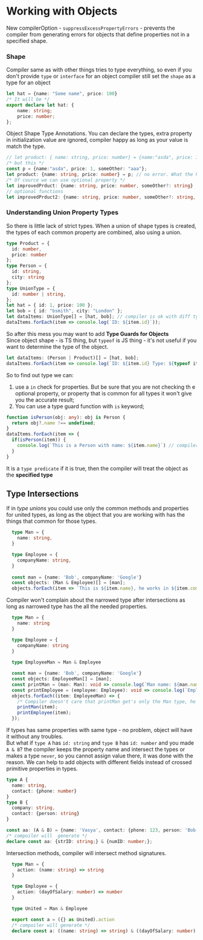 # Working with Objects
New compilerOption - `suppressExcessPropertyErrors` - prevents the compiler from generating errors for objects that
define properties not in a specified shape.

### Shape
Compiler same as with other things tries to type everything, so even if you don't provide `type` or `interface` for an
object compiler still set the `shape` as a type for an object
```typescript
let hat = {name: "Some name", price: 100}
/* It will be */
export declare let hat: {
    name: string;
    price: number;
};
``` 
Object Shape Type Annotations. You can declare the types, extra property in initialization value are ignored, compiler
 happy as long as your value is match the type.
```typescript
// let product: { name: string, price: number} = {name:"asda", price: 1, someOther: "aaa"}; - error
/* but this */
const p = {name:"asda", price: 1, someOther: "aaa"};
let product: {name: string, price: number} = p; // no error. What the hell? I don't know.
/* Of cource we can use optional property */
let improvedPrduct: {name: string, price: number, someOther?: string}
// optional functions
let improvedPrduct2: {name: string, price: number, someOther?: string, getSomething?(arg: number): boolean}
```

### Understanding Union Property Types
So there is little lack of strict types. When a union of shape types is created, the types of each common property
are combined, also using a union.
```typescript
type Product = {
  id: number,
  price: number
};
type Person = {
  id: string,
  city: string
};
type UnionType = {
  id: number | string,
};
let hat = { id: 1, price: 100 };
let bob = { id: "bsmith", city: "London" };
let dataItems: UnionType[] = [hat, bob]; // compiler is ok with diff types that are in the union types arr
dataItems.forEach(item => console.log(`ID: ${item.id}`));
```

So after this mess you may want to add **Type Guards for Objects** \
Since object shape - is TS thing, but `typeof` is JS thing - it's not useful if you want to determine the type of the
object.
```typescript
let dataItems: (Person | Product)[] = [hat, bob];
dataItems.forEach(item => console.log(`ID: ${item.id} Type: ${typeof item}`)); // object object
```
So to find out type we can:
1. use a `in` check for properties. But be sure that you are not checking th e optional property, or property that is 
common for all types it won't give you the accurate result;
2. You can use a type guard function with `is` keyword; 
```typescript
function isPerson(obj: any): obj is Person {
  return obj?.name !== undefined; 
}
dataItems.forEach(item => {
  if(isPerson(item)) {
    console.log(`This is a Person with name: ${item.name}`) // compiler is sure that this is a Person
  }
}
```
It is a `type predicate` if it is true, then the compiler will treat the object as the **specified type**

## Type Intersections
If in _type unions_ you could use only the common methods and properties for united types, as long as the object that 
you are working with has the things that common for those types.
```typescript
  type Man = {
    name: string,
  }

  type Employee = {
    companyName: string,
  }
  
  const man = {name: 'Bob', companyName: 'Google'}
  const objects: (Man & Employee)[] = [man];
  objects.forEach(item => `This is ${item.name}, he works in ${item.companyName}`);
``` 
Compiler won't complain about the narrowed type after intersections as long as narrowed type has the all the needed 
properties.
```typescript
  type Man = {
    name: string
  }

  type Employee = {
    companyName: string
  }
  
  type EmployeeMan = Man & Employee

  const man = {name: 'Bob', companyName: 'Google'}
  const objects: EmployeeMan[] = [man];
  const printMan = (man: Man): void => console.log(`Man name: ${man.name}`);
  const printEmployee = (employee: Employee): void => console.log(`Employee company name: ${employee.companyName}`);
  objects.forEach((item: EmployeeMan) => {
    /* Compiler doesn't care that printMan get's only the Man type, he knows that EmployeeMan has everything that Man needed */
    printMan(item); 
    printEmployee(item);
  });
```  
If types has same properties with same type - no problem, object will have it without any troubles. \
But what if `type A` has `id: string` and `type B` has `id: number` and you made `A & B`? the compiler keeps the 
property name and intersect the types or makes a type `never`, so you cannot assign value there, it was done with the reason.
We can help to add objects with different fields instead of crossed primitive properties in types.
```typescript
type A {
  name: string,
  contact: {phone: number}
}
type B {
  company: string,
  contact: {person: string}
}

const aa: (A & B) = {name: 'Vasya', contact: {phone: 123, person: 'Bob'}} /* compiler happy with  */
/* compoiler will  generate */
declare const aa: {strID: string;} & {numID: number;};
```
Intersection methods, compiler will intersect method signatures.
```typescript
  type Man = {
    action: (name: string) => string
  }

  type Employee = {
    action: (dayOfSalary: number) => number
  }

  type United = Man & Employee

  export const a = ({} as United).action
  /* compoiler will generate */
  declare const a: ((name: string) => string) & ((dayOfSalary: number) => number);
```